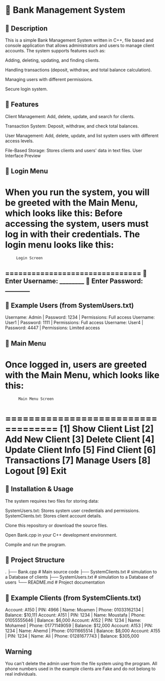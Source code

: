 # 🏦 Bank Management System

## 📌 Description

This is a simple Bank Management System written in C++, file based and console application that allows administrators and users to manage client accounts. The system supports features such as:

 Adding, deleting, updating, and finding clients.

 Handling transactions (deposit, withdraw, and total balance calculation).

 Managing users with different permissions.

 Secure login system.

## 📌 Features

 Client Management: Add, delete, update, and search for clients.

 Transaction System: Deposit, withdraw, and check total balances.

 User Management: Add, delete, update, and list system users with different access levels.

 File-Based Storage: Stores clients and users' data in text files.
 User Interface Preview
## 📌 Login Menu

When you run the system, you will be greeted with the Main Menu, which looks like this:
Before accessing the system, users must log in with their credentials. The login menu looks like this:
===============================
         Login Screen
===============================
👤 Enter Username: ________
🔑 Enter Password: ________
-------------------------------

## 📌 Example Users (from SystemUsers.txt)

 Username: Admin  |  Password: 1234  |  Permissions: Full access
 Username: User1  |  Password: 1111  |  Permissions: Full access
 Username: User4  |  Password: 4447  |  Permissions: Limited access

## 📌 Main Menu

Once logged in, users are greeted with the Main Menu, which looks like this:
===================================
          Main Menu Screen
===================================
[1] Show Client List
[2] Add New Client 
[3] Delete Client 
[4] Update Client Info 
[5] Find Client 
[6] Transactions 
[7] Manage Users 
[8] Logout 
[9] Exit 
===================================

## 📌 Installation & Usage

The system requires two files for storing data:

SystemUsers.txt: Stores system user credentials and permissions.
SystemClients.txt: Stores client account details.

Clone this repository or download the source files.

Open Bank.cpp in your C++ development environment.

Compile and run the program.

## 📌 Project Structure

.
├──  Bank.cpp                # Main source code
├──  SystemClients.txt       # simulation to a Database of clients
├──  SystemUsers.txt         # simulation to a Database of users
└──  README.md               # Project documentation

 ## 📌 Example Clients (from SystemClients.txt)

 Account: A150  |  PIN: 4966  |  Name: Moamen   |  Phone: 01033162134  |  Balance: $10,111
 Account: A151  |  PIN: 1234  |  Name: Moustafa |  Phone: 01055555646  |  Balance: $6,000
 Account: A152  |  PIN: 1234  |  Name: Mohamed  |  Phone: 01771149059  |  Balance: $12,000
 Account: A153  |  PIN: 1234  |  Name: Ahemd    |  Phone: 01011665514  |  Balance: $8,000
 Account: A155  |  PIN: 1234  |  Name: Ali      |  Phone: 01281677743  |  Balance: $305,000
## Warning
You can't delete the admin user from the file system using the program.
All phone numbers used in the example clients are Fake and do not belong to real individuals.
